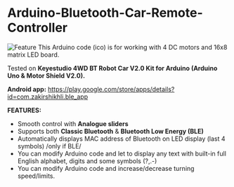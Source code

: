 # Arduino-Bluetooth-Car-Remote-Controller
![Feature](https://github.com/shikhli/Arduino-4WD-Bluetooth-Car-Code/assets/105371830/f12b0c75-43ab-4106-85c2-d9dc702df93a)
This Arduino code (ico) is for working with 4 DC motors and 16x8 matrix LED board.

Tested on **Keyestudio 4WD BT Robot Car V2.0 Kit for Arduino (Arduino Uno & Motor Shield V2.0).**

**Android app:**
https://play.google.com/store/apps/details?id=com.zakirshikhli.ble_app

**FEATURES:**
* Smooth control with **Analogue sliders**
* Supports both **Classic Bluetooth** & **Bluetooth Low Energy (BLE)**
* Automatically displays MAC address of Bluetooth on LED display (last 4 symbols) /only if BLE/
* You can modify Arduino code and let to display any text with built-in full English alphabet, digits and some symbols (?,.-)
* You can modify Arduino code and increase/decrease turning speed/limits.

